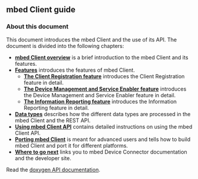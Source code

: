 ## mbed Client guide

### About this document

This document introduces the mbed Client and the use of its API. The document is divided into the following chapters:

- [**mbed Client overview**](/docs/v1.2/legacy-products/mbed-client-overview.html) is a brief introduction to the mbed Client and its features.
- [**Features**](/docs/v1.2/legacy-products/features.html) introduces the features of mbed Client.
  - [**The Client Registration feature**](/docs/v1.2/legacy-products/features.html#the-client-registration-feature) introduces the Client Registration feature in detail.
  - [**The Device Management and Service Enabler feature**](/docs/v1.2/legacy-products/features.html#the-device-management-and-service-enabler-feature) introduces the Device Management and Service Enabler feature in detail.
  - [**The Information Reporting feature**](/docs/v1.2/legacy-products/features.html#the-information-reporting-feature) introduces the Information Reporting feature in detail.
- [**Data types**](/docs/v1.2/legacy-products/data-types.html) describes how the different data types are processed in the mbed Client and the REST API.
- [**Using mbed Client API**](/docs/v1.2/legacy-products/using-mbed-client-api.html) contains detailed instructions on using the mbed Client API.
- [**Porting mbed Client**](/docs/v1.2/legacy-products/mbed-client-structure-and-build-process.html) is meant for advanced users and tells how to build mbed Client and port it for different platforms.
- [**Where to go next**](/docs/v1.2/legacy-products/where-to-go-next.html) links you to mbed Device Connector documentation and the developer site.

Read the [doxygen API documentation](/docs/v1.2/mbed-client/index.html).


